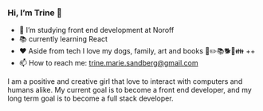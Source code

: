 ### Hi, I’m Trine 👋

- 🌱 I’m studying front end development at Noroff
- 📚 currently learning React
- ❤️ Aside from tech I love my dogs, family, art and books 🎨✏️📚🐕🐶👪 ++
- 📫 How to reach me: trine.marie.sandberg@gmail.com

I am a positive and creative girl that love to interact with computers and humans alike.
My current goal is to become a front end developer, and my long term goal is to become a full stack developer.
